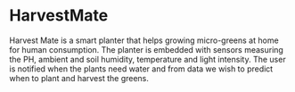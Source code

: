 # HarvestMate
Harvest Mate is a smart planter that helps growing micro-greens at home for human consumption. The planter is embedded with sensors measuring the PH, ambient and soil humidity, temperature and light intensity. The user is notified when the plants need water and from data we wish to predict when to plant and harvest the greens.
